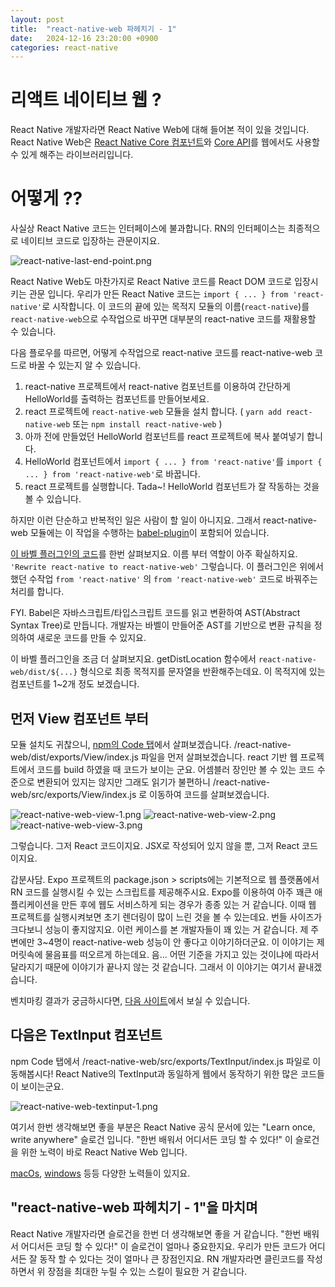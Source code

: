 ```yaml
---
layout: post
title:  "react-native-web 파헤치기 - 1"
date:   2024-12-16 23:20:00 +0900
categories: react-native
---
```


# 리액트 네이티브 웹 ?

React Native 개발자라면 React Native Web에 대해 들어본 적이 있을 것입니다.
React Native Web은 [React Native Core 컴포넌트](https://reactnative.dev/docs/0.72/components-and-apis)와 [Core API](https://reactnative.dev/docs/0.72/usewindowdimensions)를 웹에서도 사용할 수 있게 해주는 라이브러리입니다.

# 어떻게 ??

사실상 React Native 코드는 인터페이스에 불과합니다. RN의 인터페이스는 최종적으로 네이티브 코드로 입장하는 관문이지요.

![react-native-last-end-point.png](/assets/img/react-native-last-end-point.png)

React Native Web도 마찬가지로 React Native 코드를 React DOM 코드로 입장시키는 관문 입니다.
우리가 만든 React Native 코드는 `import { ... } from 'react-native'`로 시작합니다. 이 코드의 끝에 있는 목적지 모듈의 이름(`react-native`)를 `react-native-web`으로 수작업으로 바꾸면 대부분의 react-native 코드를 재활용할 수 있습니다.

다음 플로우를 따르면, 어떻게 수작업으로 react-native 코드를 react-native-web 코드로 바꿀 수 있는지 알 수 있습니다.
1. react-native 프로젝트에서 react-native 컴포넌트를 이용하여 간단하게 HelloWorld를 출력하는 컴포넌트를 만들어보세요.
2. react 프로젝트에 `react-native-web` 모듈을 설치 합니다. ( `yarn add react-native-web` 또는 `npm install react-native-web` )
3. 아까 전에 만들었던 HelloWorld 컴포넌트를 react 프로젝트에 복사 붙여넣기 합니다.
4. HelloWorld 컴포넌트에서 `import { ... } from 'react-native'`를 `import { ... } from 'react-native-web'`로 바꿉니다.
5. react 프로젝트를 실행합니다. Tada~! HelloWorld 컴포넌트가 잘 작동하는 것을 볼 수 있습니다.

하지만 이런 단순하고 반복적인 일은 사람이 할 일이 아니지요. 그래서 react-native-web 모듈에는 이 작업을 수행하는 [babel-plugin](https://github.com/necolas/react-native-web/tree/master/packages/babel-plugin-react-native-web)이 포함되어 있습니다.

[이 바벨 플러그인의 코드](https://github.com/necolas/react-native-web/blob/master/packages/babel-plugin-react-native-web/src/index.js)를 한번 살펴보지요.
이름 부터 역할이 아주 확실하지요. `'Rewrite react-native to react-native-web'` 그렇습니다. 이 플러그인은 위에서 했던 수작업 `from 'react-native'` 의 `from 'react-native-web'` 코드로 바꿔주는 처리를 합니다.

FYI. Babel은 자바스크립트/타입스크립트 코드를 읽고 변환하여 AST(Abstract Syntax Tree)로 만듭니다. 개발자는 바벨이 만들어준 AST를 기반으로 변환 규칙을 정의하여 새로운 코드를 만들 수 있지요.

이 바벨 플러그인을 조금 더 살펴보지요. getDistLocation 함수에서 `react-native-web/dist/${...}` 형식으로 최종 목적지를 문자열을 반환해주는데요. 이 목적지에 있는 컴포넌트를 1~2개 정도 보겠습니다.

## 먼저 View 컴포넌트 부터

모듈 설치도 귀찮으니, [npm의 Code 탭](https://www.npmjs.com/package/react-native-web?activeTab=code)에서 살펴보겠습니다.
/react-native-web/dist/exports/View/index.js 파일을 먼저 살펴보겠습니다. react 기반 웹 프로젝트에서 코드를 build 하였을 때 코드가 보이는 군요.
어셈블러 장인만 볼 수 있는 코드 수준으로 변환되어 있지는 않지만 그래도 읽기가 불편하니 /react-native-web/src/exports/View/index.js 로 이동하여 코드를 살펴보겠습니다.

![react-native-web-view-1.png](/assets/react-native-web-view-1.png)
![react-native-web-view-2.png](/assets/react-native-web-view-2.png)
![react-native-web-view-3.png](/assets/react-native-web-view-3.png)

그렇습니다. 그저 React 코드이지요. JSX로 작성되어 있지 않을 뿐, 그저 React 코드이지요.

갑분사담. Expo 프로젝트의 package.json > scripts에는 기본적으로 웹 플랫폼에서 RN 코드를 실행시킬 수 있는 스크립트를 제공해주시요. Expo를 이용하여 아주 꽤큰 애플리케이션을 만든 후에 웹도 서비스하게 되는 경우가 종종 있는 거 같습니다.
이때 웹 프로젝트를 실행시켜보면 초기 렌더링이 많이 느린 것을 볼 수 있는데요. 번들 사이즈가 크다보니 성능이 좋지않지요. 이런 케이스를 본 개발자들이 꽤 있는 거 같습니다. 제 주변에만 3~4명이 react-native-web 성능이 안 좋다고 이야기하더군요.
이 이야기는 제 머릿속에 물음표를 떠오르게 하는데요. 음... 어떤 기준을 가지고 있는 것이냐에 따라서 달라지기 때문에 이야기가 끝나지 않는 것 같습니다. 그래서 이 이야기는 여기서 끝내겠습니다.

벤치마킹 결과가 궁금하시다면, [다음 사이트](https://necolas.github.io/react-native-web/benchmarks/)에서 보실 수 있습니다.

## 다음은 TextInput 컴포넌트

npm Code 탭에서 /react-native-web/src/exports/TextInput/index.js 파일로 이동해봅시다!
React Native의 TextInput과 동일하게 웹에서 동작하기 위한 많은 코드들이 보이는군요.

![react-native-web-textinput-1.png](/assets/img/react-native-web-textinput-1.png)

여기서 한번 생각해보면 좋을 부분은 React Native 공식 문서에 있는 "Learn once, write anywhere" 슬로건 입니다.
"한번 배워서 어디서든 코딩 할 수 있다!" 이 슬로건을 위한 노력이 바로 React Native Web 입니다.

[macOs](https://github.com/microsoft/react-native-macos), [windows](react-native-windows) 등등 다양한 노력들이 있지요.

## "react-native-web 파헤치기 - 1"을 마치며

React Native 개발자라면 슬로건을 한번 더 생각해보면 좋을 거 같습니다. "한번 배워서 어디서든 코딩 할 수 있다!" 이 슬로건이 얼마나 중요한지요.
우리가 만든 코드가 어디서든 잘 동작 할 수 있다는 것이 얼마나 큰 장점인지요. RN 개발자라면 클린코드를 작성하면서 위 장점을 최대한 누릴 수 있는 스킬이 필요한 거 같습니다.

[docs react-native-web]: https://necolas.github.io/react-native-web/
[github react-native-web]: https://github.com/necolas/react-native-web
